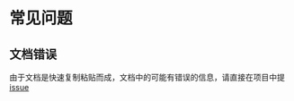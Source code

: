 # 常见问题<!-- {docsify-ignore} -->



## 文档错误

由于文档是快速复制粘贴而成，文档中的可能有错误的信息，请直接在项目中提[issue](https://github.com/GitHub-ZC/wp_MusicApi/issues)